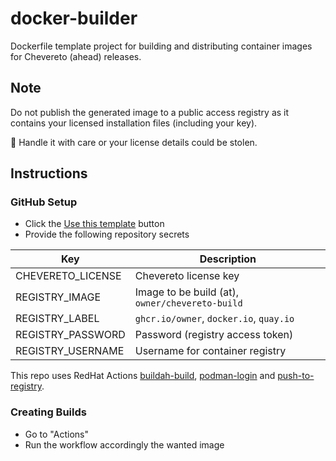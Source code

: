# docker-builder

Dockerfile template project for building and distributing container images for Chevereto (ahead) releases.

## Note

Do not publish the generated image to a public access registry as it contains your licensed installation files (including your key).

🧐 Handle it with care or your license details could be stolen.

## Instructions

### GitHub Setup

- Click the [Use this template](https://github.com/chevereto/docker-builder/generate) button
- Provide the following repository secrets

| Key               | Description                                     |
| ----------------- | ----------------------------------------------- |
| CHEVERETO_LICENSE | Chevereto license key                           |
| REGISTRY_IMAGE    | Image to be build (at), `owner/chevereto-build` |
| REGISTRY_LABEL    | `ghcr.io/owner`, `docker.io`, `quay.io`         |
| REGISTRY_PASSWORD | Password (registry access token)                |
| REGISTRY_USERNAME | Username for container registry                 |

This repo uses RedHat Actions [buildah-build](https://github.com/redhat-actions/buildah-build), [podman-login](https://github.com/redhat-actions/podman-login) and [push-to-registry](https://github.com/redhat-actions/push-to-registry).

### Creating Builds

- Go to "Actions"
- Run the workflow accordingly the wanted image
